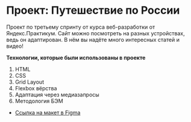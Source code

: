 # Проект: Путешествие по России

Проект по третьему спринту от курса веб-разработки от Яндекс.Практикум.
Сайт можно посмотреть на разных устройствах, ведь он адаптирован. В нём вы надёте много интересных статей и видео!

**Технологии, которые были использованы в проекте**
1. HTML
2. CSS
3. Grid Layout
4. Flexbox вёрства
5. Адаптация через медиазапросы
6. Методология БЭМ

* [Ссылка на макет в Figma](https://www.figma.com/file/5S2WSbEFL6awjVWJ0NWL8Q/Sprint-3_-Russia-_-desktop-mobile?node-id=28503%3A0)

